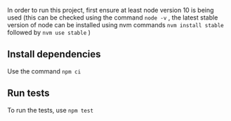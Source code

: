 In order to run this project, first ensure at least node version 10 is being used 
(this can be checked using the command `node -v` , the latest stable version of node can be  installed using nvm commands `nvm install stable` followed by `nvm use stable` )

## Install dependencies
Use the command
```npm ci```

## Run tests
To run the tests, use
```npm test```

